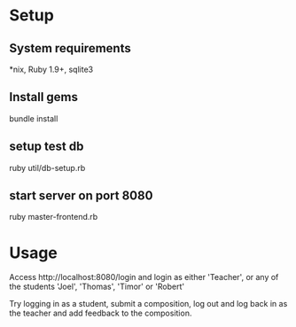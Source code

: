 # Setup
## System requirements
*nix,
Ruby 1.9+,
sqlite3 

## Install gems
bundle install

## setup test db
ruby util/db-setup.rb

## start server on port 8080
ruby master-frontend.rb

# Usage
Access http://localhost:8080/login and login as either 'Teacher', or any of the students 'Joel', 'Thomas', 'Timor' or 'Robert'

Try logging in as a student, submit a composition, log out and log back in as the teacher and add feedback to the composition.